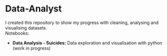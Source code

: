 # Data-Analyst

I created this repository to show my progress with cleaning, analysing and visualising datasets.<br>
Notebooks:
* <b>Data Analysis - Suicides:</b> Data exploration and visualisation with python (work in progress)
